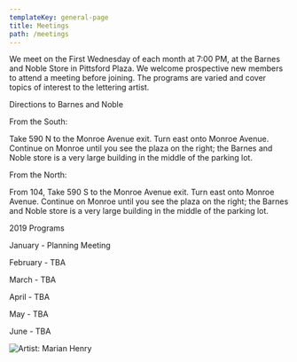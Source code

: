 ```yaml
---
templateKey: general-page
title: Meetings
path: /meetings
---
```

We meet on the First Wednesday of each month at 7:00 PM, at the Barnes and Noble Store in Pittsford Plaza. We welcome prospective new members to attend a meeting before joining. The programs are varied and cover topics of interest to the lettering artist.

Directions to Barnes and Noble

From the South:

Take 590 N to the Monroe Avenue exit. Turn east onto Monroe Avenue. Continue on Monroe until you see the plaza on the right; the Barnes and Noble store is a very large building in the middle of the parking lot.

From the North:

From 104, Take 590 S to the Monroe Avenue exit. Turn east onto Monroe Avenue. Continue on Monroe until you see the plaza on the right; the Barnes and Noble store is a very large building in the middle of the parking lot.

2019 Programs

January - Planning Meeting

February - TBA

March - TBA

April - TBA

May - TBA

June - TBA



![Artist: Marian Henry](/img/marianh_resistentialism.jpg)
